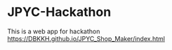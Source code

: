 # JPYC-Hackathon
This is a web app for hackathon
https://DBKKH.github.io/JPYC_Shop_Maker/index.html  
